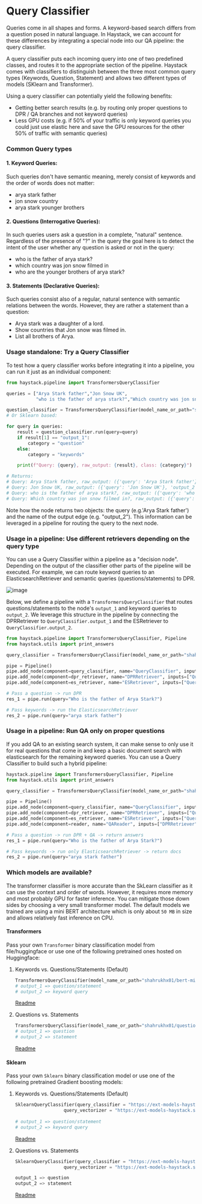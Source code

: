 <!---
title: "Query Classifier"
metaTitle: "Query Classifier"
metaDescription: ""
slug: "/docs/query_classifier"
date: "2021-08-17"
id: "query_classifiermd"
--->

# Query Classifier

Queries come in all shapes and forms. A keyword-based search differs from a question posed in natural language. In Haystack, we can account for these differences by integrating a special node into our QA pipeline: the query classifier. 

A query classifier puts each incoming query into one of two predefined classes, and routes it to the appropriate section of the pipeline.
Haystack comes with classifiers to distinguish between the three most common query types (Keywords, Question, Statement) and allows two different types of models (SKlearn and Transformer). 

Using a query classifier can potentially yield the following benefits:

*  Getting better search results (e.g. by routing only proper questions to DPR / QA branches and not keyword queries)
*  Less GPU costs (e.g. if 50% of your traffic is only keyword queries you could just use elastic here and save the GPU resources for the other 50% of traffic with semantic queries)


### Common Query types

#### 1. Keyword Queries: 
Such queries don't have semantic meaning, merely consist of keywords and the order of words does not matter:
*   arya stark father
*   jon snow country
*   arya stark younger brothers

#### 2. Questions (Interrogative Queries): 
In such queries users ask a question in a complete, "natural" sentence. Regardless of the presence of "?" in the query the goal here is to detect the intent of the user whether any question is asked or not in the query:

*   who is the father of arya stark?
*   which country was jon snow filmed in
*   who are the younger brothers of arya stark?

#### 3. Statements (Declarative Queries): 
Such queries consist also of a regular, natural sentence with semantic relations between the words. However, they are rather a statement than a question:

*   Arya stark was a daughter of a lord.
*   Show countries that Jon snow was filmed in.
*   List all brothers of Arya.

### Usage standalone: Try a Query Classifier
To test how a query classifier works before integrating it into a pipeline, you can run it just as an individual component:

```python
from haystack.pipeline import TransformersQueryClassifier

queries = ["Arya Stark father","Jon Snow UK",
           "who is the father of arya stark?","Which country was jon snow filmed in?"]

question_classifier = TransformersQueryClassifier(model_name_or_path="shahrukhx01/bert-mini-finetune-question-detection")
# Or Sklearn based:  

for query in queries:
    result = question_classifier.run(query=query)
    if result[1] == "output_1":
        category = "question"
    else:
        category = "keywords"

    print(f"Query: {query}, raw_output: {result}, class: {category}")

# Returns:
# Query: Arya Stark father, raw_output: ({'query': 'Arya Stark father'}, 'output_2'), class: keywords
# Query: Jon Snow UK, raw_output: ({'query': 'Jon Snow UK'}, 'output_2'), class: keywords
# Query: who is the father of arya stark?, raw_output: ({'query': 'who is the father of arya stark?'}, 'output_1'), class: question
# Query: Which country was jon snow filmed in?, raw_output: ({'query': 'Which country was jon snow filmed in?'}, 'output_1'), class: question

```
Note how the node returns two objects: the query (e.g.'Arya Stark father') and the name of the output edge (e.g. "output_2"). This information can be leveraged in a pipeline for routing the query to the next node.  

### Usage in a pipeline: Use different retrievers depending on the query type

You can use a Query Classifier within a pipeline as a "decision node". Depending on the output of the classifier other parts of the pipeline will be executed. For example, we can route keyword queries to an ElasticsearchRetriever and semantic queries (questions/statements) to DPR.  

![image](https://user-images.githubusercontent.com/6007894/127831511-f55bad86-4b4f-4b54-9889-7bba37e475c6.png)

Below, we define a pipeline with a `TransformersQueryClassifier` that routes questions/statements to the node's `output_1` and keyword queries to `output_2`. We leverage this structure in the pipeline by connecting the DPRRetriever to `QueryClassifier.output_1` and the ESRetriever to `QueryClassifier.output_2`. 

```python
from haystack.pipeline import TransformersQueryClassifier, Pipeline
from haystack.utils import print_answers

query_classifier = TransformersQueryClassifier(model_name_or_path="shahrukhx01/bert-mini-finetune-question-detection")

pipe = Pipeline()
pipe.add_node(component=query_classifier, name="QueryClassifier", inputs=["Query"])
pipe.add_node(component=dpr_retriever, name="DPRRetriever", inputs=["QueryClassifier.output_1"])
pipe.add_node(component=es_retriever, name="ESRetriever", inputs=["QueryClassifier.output_2"])

# Pass a question -> run DPR
res_1 = pipe.run(query="Who is the father of Arya Stark?")

# Pass keywords -> run the ElasticsearchRetriever
res_2 = pipe.run(query="arya stark father")

```
### Usage in a pipeline: Run QA only on proper questions

If you add QA to an existing search system, it can make sense to only use it for real questions that come in and keep a basic document search with elasticsearch for the remaining keyword queries. You can use a Query Classifier to build such a hybrid pipeline: 

```python
haystack.pipeline import TransformersQueryClassifier, Pipeline
from haystack.utils import print_answers

query_classifier = TransformersQueryClassifier(model_name_or_path="shahrukhx01/question-vs-statement-classifier")

pipe = Pipeline()
pipe.add_node(component=query_classifier, name="QueryClassifier", inputs=["Query"])
pipe.add_node(component=dpr_retriever, name="DPRRetriever", inputs=["QueryClassifier.output_1"])
pipe.add_node(component=es_retriever, name="ESRetriever", inputs=["QueryClassifier.output_2"])
pipe.add_node(component=reader, name="QAReader", inputs=["DPRRetriever"])

# Pass a question -> run DPR + QA -> return answers
res_1 = pipe.run(query="Who is the father of Arya Stark?")

# Pass keywords -> run only ElasticsearchRetriever -> return docs
res_2 = pipe.run(query="arya stark father")

```


### Which models are available?
The transformer classifier is more accurate than the SkLearn classifier as it can use the context and order of words. However, it requires more memory and most probably GPU for faster inference. You can mitigate those down sides by choosing a very small transformer model. The default models we trained are using a mini BERT architecture which is only about `50 MB` in size and allows relatively fast inference on CPU.

#### Transformers 
Pass your own `Transformer` binary classification model from file/huggingface or use one of the following pretrained ones hosted on Huggingface:
1) Keywords vs. Questions/Statements (Default)

   ```python
   TransformersQueryClassifier(model_name_or_path="shahrukhx01/bert-mini-finetune-question-detection") 
   # output_1 => question/statement 
   # output_2 => keyword query 
   ```
   
   [Readme](https://ext-models-haystack.s3.eu-central-1.amazonaws.com/gradboost_query_classifier/readme.txt)  


2) Questions vs. Statements
    ```python
    TransformersQueryClassifier(model_name_or_path="shahrukhx01/question-vs-statement-classifier") 
    # output_1 => question  
    # output_2 => statement 
    ```
    
    [Readme](https://ext-models-haystack.s3.eu-central-1.amazonaws.com/gradboost_query_classifier_statements/readme.txt)  


#### Sklearn
Pass your own `Sklearn` binary classification model or use one of the following pretrained Gradient boosting models:

1) Keywords vs. Questions/Statements (Default)

    ```python
    SklearnQueryClassifier(query_classifier = "https://ext-models-haystack.s3.eu-central-1.amazonaws.com/gradboost_query_classifier/model.pickle",
                      query_vectorizer = "https://ext-models-haystack.s3.eu-central-1.amazonaws.com/gradboost_query_classifier/vectorizer.pickle")
                      
    # output_1 => question/statement  
    # output_2 => keyword query  
    ```
    [Readme](https://ext-models-haystack.s3.eu-central-1.amazonaws.com/gradboost_query_classifier/readme.txt)  


2) Questions vs. Statements

    ```python
    SklearnQueryClassifier(query_classifier = "https://ext-models-haystack.s3.eu-central-1.amazonaws.com/gradboost_query_classifier_statements/model.pickle",
                      query_vectorizer = "https://ext-models-haystack.s3.eu-central-1.amazonaws.com/gradboost_query_classifier_statements/vectorizer.pickle")

    output_1 => question  
    output_2 => statement 
    ```
    [Readme](https://ext-models-haystack.s3.eu-central-1.amazonaws.com/gradboost_query_classifier_statements/readme.txt)  
